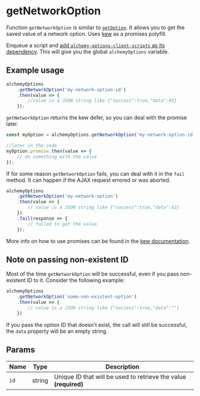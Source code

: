 # getNetworkOption

Function `getNetworkOption` is similar to [`getOption`](get_option.md). It allows you to get the saved value of a network option. Uses [kew](https://github.com/Medium/kew) as a promises polyfill.
 
Enqueue a script and [add `alchemy-options-client-scripts` as its dependency](README.md). This will give you the global `alchemyOptions` variable.
 
## Example usage

```javascript
alchemyOptions
    .getNetworkOption('my-network-option-id')
    .then(value => {
        //value is a JSON string like {"success":true,"data":42}
    });
```

`getNetworkOption` returns the kew defer, so you can deal with the promise later.

```javascript
const myOption = alchemyOptions.getNetworkOption('my-network-option-id');

//later in the code
myOption.promise.then(value => {
    // do something with the value
});
```

If for some reason `getNetworkOption` fails, you can deal with it in the `fail` method. It can happen if the AJAX request errored or was aborted.

```javascript
alchemyOptions
    .getNetworkOption('my-network-option')
    .then(value => {
        // value is a JSON string like {"success":true,"data":42}
    })
    .fail(response => {
        // failed to get the value
    });
```

More info on how to use promises can be found in the [kew documentation](https://github.com/Medium/kew#how-do-i-use-kew).

## Note on passing non-existent ID

Most of the time `getNetworkOption` will be successful, even if you pass non-existent ID to it. Consider the following example:

```javascript
alchemyOptions
    .getNetworkOption('some-non-existent-option')
    .then(value => {
        // value is a JSON string like {"success":true,"data":""}
    })
```

If you pass the option ID that doesn't exist, the call will still be successful, the `data` property will be an empty string.

## Params

| Name | Type | Description |
| --- | --- | --- |
| `id` | string | Unique ID that will be used to retrieve the value **(required)**
